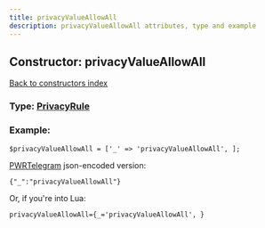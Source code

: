 ```yaml
---
title: privacyValueAllowAll
description: privacyValueAllowAll attributes, type and example
---
```

## Constructor: privacyValueAllowAll  
[Back to constructors index](index.md)






### Type: [PrivacyRule](../types/PrivacyRule.md)


### Example:

```
$privacyValueAllowAll = ['_' => 'privacyValueAllowAll', ];
```  

[PWRTelegram](https://pwrtelegram.xyz) json-encoded version:

```
{"_":"privacyValueAllowAll"}
```


Or, if you're into Lua:  


```
privacyValueAllowAll={_='privacyValueAllowAll', }

```


